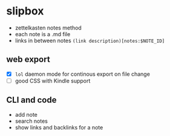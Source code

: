 # slipbox

- zettelkasten notes method
- each note is a .md file
- links in between notes `(link description)[notes:$NOTE_ID]`

## web export

- [x] `lol` daemon mode for continous export on file change
- [ ] good CSS with Kindle support

## CLI and code

- add note
- search notes
- show links and backlinks for a note
